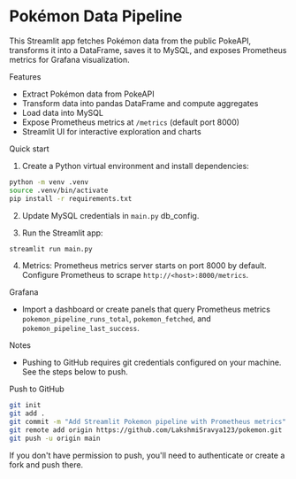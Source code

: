 # Pokémon Data Pipeline

This Streamlit app fetches Pokémon data from the public PokeAPI, transforms it into a DataFrame, saves it to MySQL, and exposes Prometheus metrics for Grafana visualization.

Features
- Extract Pokémon data from PokeAPI
- Transform data into pandas DataFrame and compute aggregates
- Load data into MySQL
- Expose Prometheus metrics at `/metrics` (default port 8000)
- Streamlit UI for interactive exploration and charts

Quick start

1. Create a Python virtual environment and install dependencies:

```bash
python -m venv .venv
source .venv/bin/activate
pip install -r requirements.txt
```

2. Update MySQL credentials in `main.py` db_config.

3. Run the Streamlit app:

```bash
streamlit run main.py
```

4. Metrics: Prometheus metrics server starts on port 8000 by default. Configure Prometheus to scrape `http://<host>:8000/metrics`.

Grafana

- Import a dashboard or create panels that query Prometheus metrics `pokemon_pipeline_runs_total`, `pokemon_fetched`, and `pokemon_pipeline_last_success`.

Notes

- Pushing to GitHub requires git credentials configured on your machine. See the steps below to push.

Push to GitHub

```bash
git init
git add .
git commit -m "Add Streamlit Pokemon pipeline with Prometheus metrics"
git remote add origin https://github.com/LakshmiSravya123/pokemon.git
git push -u origin main
```

If you don't have permission to push, you'll need to authenticate or create a fork and push there.
